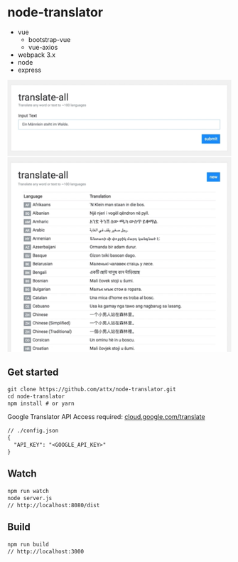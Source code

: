 # node-translator

- vue
  - bootstrap-vue
  - vue-axios
- webpack 3.x
- node
- express

![preview 1](https://raw.githubusercontent.com/attx/node-translator-ui/master/preview/preview-01.png)
![preview 2](https://raw.githubusercontent.com/attx/node-translator-ui/master/preview/preview-02.png)

## Get started
```
git clone https://github.com/attx/node-translator.git
cd node-translator
npm install # or yarn
```

Google Translator API Access required: [cloud.google.com/translate](https://cloud.google.com/translate)
```
// ./config.json
{
  "API_KEY": "<GOOGLE_API_KEY>"
}
```

## Watch
```
npm run watch
node server.js
// http://localhost:8080/dist
```

## Build
```
npm run build
// http://localhost:3000
```
